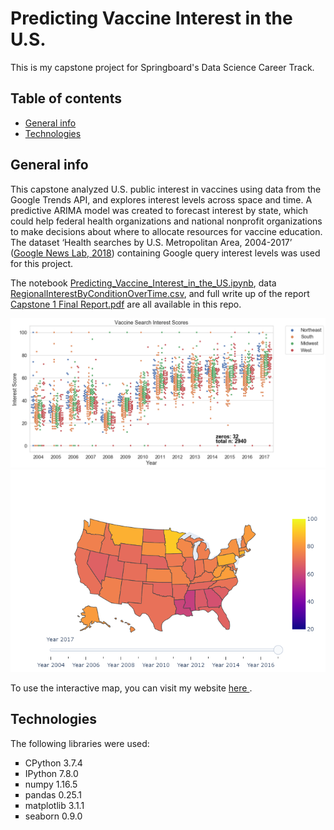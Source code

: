 # Predicting Vaccine Interest in the U.S.
This is my capstone project for Springboard's Data Science Career Track. 

## Table of contents
* [General info](#general-info)
* [Technologies](#technologies)

## General info
This capstone analyzed U.S. public interest in vaccines using data from the Google Trends API, and explores interest levels across space and time. A predictive ARIMA model was created to forecast interest by state, which could help federal health organizations and national nonprofit organizations to make decisions about where to allocate resources for vaccine education. The dataset ‘Health searches by U.S. Metropolitan Area, 2004-2017’ (<a href="https://www.kaggle.com/GoogleNewsLab/health-searches-us-county">Google News Lab, 2018</a>) containing Google query interest levels was used for this project. 

The notebook <a href="https://github.com/chantel808/Springboard_Capstone1/blob/master/Predicting_Vaccine_Interest_in_the_US.ipynb">Predicting_Vaccine_Interest_in_the_US.ipynb</a>, 
data <a href="https://github.com/chantel808/Springboard_Capstone1/blob/master/RegionalInterestByConditionOverTime.csv"> RegionalInterestByConditionOverTime.csv</a>, and full write up of the report <a href="https://github.com/chantel808/Springboard_Capstone1/blob/master/Capstone%201%20Final%20Report.pdf">Capstone 1 Final Report.pdf</a> are all available in this repo.

![Data by region](https://github.com/chantel808/Springboard_Capstone1/blob/master/swarmplot_data.png)
![Map of 2017 vaccine interest](https://github.com/chantel808/Springboard_Capstone1/blob/master/map_vaccine_2017.png)

To use the interactive map, you can visit my website <a href="https://chantel808.github.io/blog/2020/04/01/Vaccine-Interest-Map"> here </a>.

## Technologies
The following libraries were used:
<ul type="square">
  <li>CPython 3.7.4</li>
  <li>IPython 7.8.0</li>
  <li>numpy 1.16.5</li>
  <li>pandas 0.25.1</li>
  <li>matplotlib 3.1.1</li>
  <li>seaborn 0.9.0</li>
  </ul>

